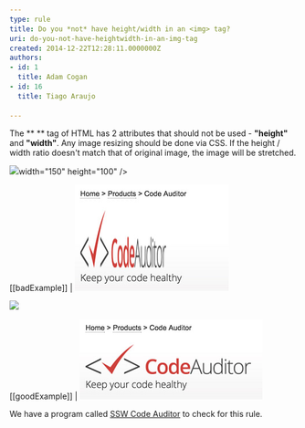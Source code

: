 ```yaml
---
type: rule
title: Do you *not* have height/width in an <img> tag?
uri: do-you-not-have-heightwidth-in-an-img-tag
created: 2014-12-22T12:28:11.0000000Z
authors:
- id: 1
  title: Adam Cogan
- id: 16
  title: Tiago Araujo

---
```


The **
![]()** tag of HTML has 2 attributes that should not be used - **"height"** and **"width"**.  Any image resizing should  be done via CSS. If the height / width ratio doesn't match that of original image, the image will be stretched.
 

![](images/codeauditor-logo.png)width="150" height="100" />

[[badExample]]
| ![ Stretched image caused by inline height/width ratio that doesn't match](streched-image.jpg) 


![](images/codeauditor-logo.png)

[[goodExample]]
| ![Avoiding inline height/width ratio keeps the image as original](non-streched-image.jpg) 

We have a program called     [SSW Code Auditor](http://www.ssw.com.au/ssw/CodeAuditor/Rules.aspx#IMGWidth) to check for this rule.
